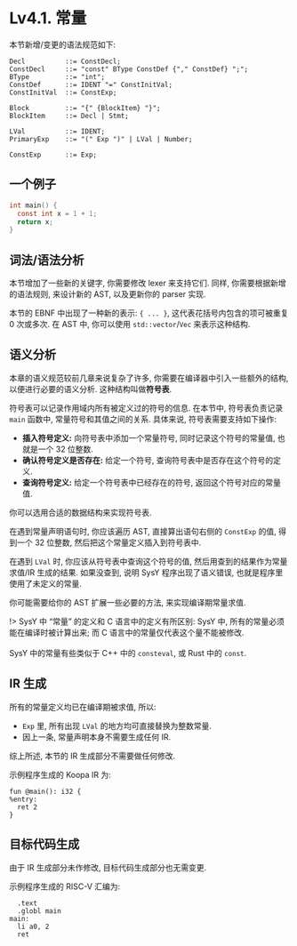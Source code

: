 # Lv4.1. 常量

本节新增/变更的语法规范如下:

```ebnf
Decl          ::= ConstDecl;
ConstDecl     ::= "const" BType ConstDef {"," ConstDef} ";";
BType         ::= "int";
ConstDef      ::= IDENT "=" ConstInitVal;
ConstInitVal  ::= ConstExp;

Block         ::= "{" {BlockItem} "}";
BlockItem     ::= Decl | Stmt;

LVal          ::= IDENT;
PrimaryExp    ::= "(" Exp ")" | LVal | Number;

ConstExp      ::= Exp;
```

## 一个例子

```c
int main() {
  const int x = 1 + 1;
  return x;
}
```

## 词法/语法分析

本节增加了一些新的关键字, 你需要修改 lexer 来支持它们. 同样, 你需要根据新增的语法规则, 来设计新的 AST, 以及更新你的 parser 实现.

本节的 EBNF 中出现了一种新的表示: `{ ... }`, 这代表花括号内包含的项可被重复 0 次或多次. 在 AST 中, 你可以使用 `std::vector`/`Vec` 来表示这种结构.

## 语义分析

本章的语义规范较前几章来说复杂了许多, 你需要在编译器中引入一些额外的结构, 以便进行必要的语义分析. 这种结构叫做**符号表**.

符号表可以记录作用域内所有被定义过的符号的信息. 在本节中, 符号表负责记录 `main` 函数中, 常量符号和其值之间的关系. 具体来说, 符号表需要支持如下操作:

* **插入符号定义:** 向符号表中添加一个常量符号, 同时记录这个符号的常量值, 也就是一个 32 位整数.
* **确认符号定义是否存在:** 给定一个符号, 查询符号表中是否存在这个符号的定义.
* **查询符号定义:** 给定一个符号表中已经存在的符号, 返回这个符号对应的常量值.

你可以选用合适的数据结构来实现符号表.

在遇到常量声明语句时, 你应该遍历 AST, 直接算出语句右侧的 `ConstExp` 的值, 得到一个 32 位整数, 然后把这个常量定义插入到符号表中.

在遇到 `LVal` 时, 你应该从符号表中查询这个符号的值, 然后用查到的结果作为常量求值/IR 生成的结果. 如果没查到, 说明 SysY 程序出现了语义错误, 也就是程序里使用了未定义的常量.

你可能需要给你的 AST 扩展一些必要的方法, 来实现编译期常量求值.

!> SysY 中 “常量” 的定义和 C 语言中的定义有所区别: SysY 中, 所有的常量必须能在编译时被计算出来; 而 C 语言中的常量仅代表这个量不能被修改.
<br><br>
SysY 中的常量有些类似于 C++ 中的 `consteval`, 或 Rust 中的 `const`.

## IR 生成

所有的常量定义均已在编译期被求值, 所以:

* `Exp` 里, 所有出现 `LVal` 的地方均可直接替换为整数常量.
* 因上一条, 常量声明本身不需要生成任何 IR.

综上所述, 本节的 IR 生成部分不需要做任何修改.

示例程序生成的 Koopa IR 为:

```koopa
fun @main(): i32 {
%entry:
  ret 2
}
```

## 目标代码生成

由于 IR 生成部分未作修改, 目标代码生成部分也无需变更.

示例程序生成的 RISC-V 汇编为:

```
  .text
  .globl main
main:
  li a0, 2
  ret
```

